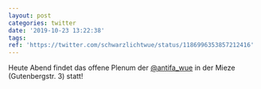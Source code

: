 ```yaml
---
layout: post
categories: twitter
date: '2019-10-23 13:22:38'
tags: 
ref: 'https://twitter.com/schwarzlichtwue/status/1186996353857212416'
---
```

Heute Abend findet das offene Plenum der [@antifa_wue](https://twitter.com/antifa_wue) in der Mieze (Gutenbergstr. 3) statt!